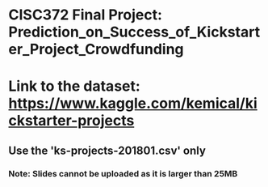 # CISC372 Final Project: Prediction_on_Success_of_Kickstarter_Project_Crowdfunding
# Link to the dataset: https://www.kaggle.com/kemical/kickstarter-projects
## Use the 'ks-projects-201801.csv' only
### Note: Slides cannot be uploaded as it is larger than 25MB
